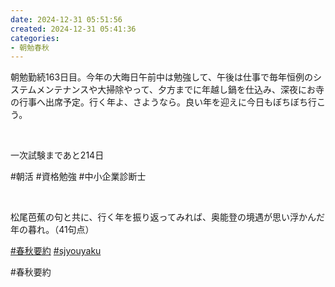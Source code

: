 ```yaml
---
date: 2024-12-31 05:51:56
created: 2024-12-31 05:41:36
categories:
- 朝勉春秋
---
```


朝勉勤続163日目。今年の大晦日午前中は勉強して、午後は仕事で毎年恒例のシステムメンテナンスや大掃除やって、夕方までに年越し鍋を仕込み、深夜にお寺の行事へ出席予定。行く年よ、さようなら。良い年を迎えに今日もぼちぼち行こう。

<br>

一次試験まであと214日

#朝活 #資格勉強 #中小企業診断士

<br>

松尾芭蕉の句と共に、行く年を振り返ってみれば、奥能登の境遇が思い浮かんだ年の暮れ。（41句点）

[#春秋要約](https://x.com/hashtag/%E6%98%A5%E7%A7%8B%E8%A6%81%E7%B4%84?src=hashtag_click) [#sjyouyaku](https://x.com/hashtag/sjyouyaku?src=hashtag_click)

#春秋要約